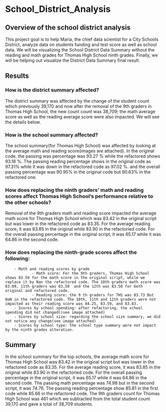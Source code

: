 # School_District_Analysis
## Overview of the school district analysis
This project goal is to help Maria, the chief data scientist for a City Schools District, analyze data on students funding and test score as well as school data. We will be visualizing the School District Data Summary without the reading and math grades for Thomas High School ninth grades. Finally, we will be helping out visualize the District Data Summary final result. 
## Results 
### How is the district summary affected?
The district summary was affected by the change of the student count which previously 39,170 and now after the removal of the 9th graders in Thomas High School, the new count count was 38,709; the math average score as well as the reading average score were also impacted. We will see the details below. 
### How is the school summary affected? 
The school summary(for Thomas High School) was affected by looking at the average math and reading score(images are attached). In the original code, the passing was percentage was 93.27 % while the refactored shows 93.18 %. The passing reading percentage shows in the original code as 97.31% while it was down in the refactored code as 97.02 %. and the overall passing percentage was 90.95% in the original code but 90.63% in the refactored one. 
### How does replacing the ninth graders’ math and reading scores affect Thomas High School’s performance relative to the other schools? 
Removal of the 9th graders math and reading score impacted the average math score for Thomas High School which was 83.42 in the original script but was  lower in the refactored code as 83.35. For the average reading score, it was 83.85 in the original while 83.90 in the refactoried code. For the overall passing percentage in the original script, it was 65.17 while it was 64.86 in the second code.
### How does replacing the ninth-grade scores affect the following:
        - Math and reading scores by grade
                - Math score: For the 9th graders, Thomas High School shows 83.59 for the math score in the original script, while we replace it by Nan the refactored code. The 10th graders math score was 83.09, 11th graders was 83,50  and the 12th was 83.50 for both original and refactored code.
                - Reading score: the 9 th graders for THS was 83.73 But NaN in the refactored code. The 10th, 11th and 12th graders were not impacted as their reading score was 84.25, 83.59, and 83.83.
        - Scores by school spending: after refactoring, the school spending did not changed()see image attached)
        - Scores by school size: regarding the school size summary, we did not notice any change(see image attached)
        - Scores by school type: the school type summary were not impact by the ninth grades alteration. 
## Summary
In the school summary for the top schools, the average math score for Thomas High School was 83.42 in the original script but was  lower in the refactored code as 83.35. For the average reading score, it was 83.85 in the original while 83.90 in the refactoried code. For the overall passing percentage in the original script, it was 65.17 while it was 64.86 in the second code. The passing math percentage was 74.98 but in the second script, it was  74.76. The passing reading percentage show 85.81 in the first code while 85.66 in the refactored code. 
The 9th graders count for Thomas High School was 461 which we subtracted from the total student count 39,170 and gave a total of 38,709 students. 
